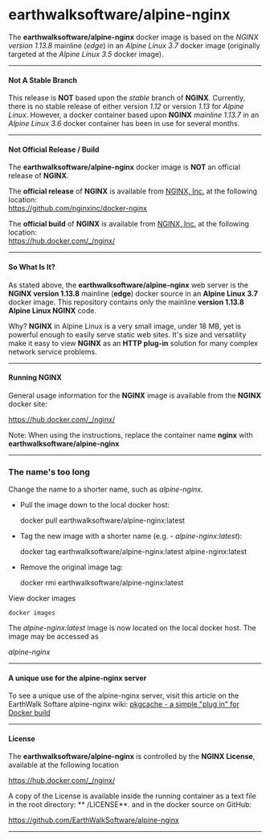 # earthwalksoftware/alpine-nginx #  

The **earthwalksoftware/alpine-nginx** docker image is based on the _NGINX version 1.13.8_ mainline (_edge_) in an  _Alpine Linux 3.7_ docker image (originally targeted at the _Alpine Linux 3.5_ docker image).  

----

#### Not A Stable Branch ####
 
This release is **NOT** based upon the _stable_ branch of **NGINX**.  Currently, there is no stable release of either version _1.12_ or version _1.13_ for _Alpine Linux_.  However, a docker container based upon **NGINX** _mainline 1.13.7_ in an _Alpine Linux 3.6_ docker container has been in use for several months.

----  

#### Not Official Release / Build  ####  

The **earthwalksoftware/alpine-nginx** docker image is **NOT** an official release of **NGINX**.  
  
The **official release** of **NGINX** is available from [NGINX, Inc.](https://github.com/nginxinc) at the following location:  
  https://github.com/nginxinc/docker-nginx  
  
The **official build** of **NGINX** is available from [NGINX, Inc.](https://github.com/nginxinc) at the following location:  
  https://hub.docker.com/_/nginx/  

----

#### So What Is It? ####  

As stated above, the **earthwalksoftware/alpine-nginx** web server is the **NGINX version 1.13.8** mainline (__edge__) docker source in an  __Alpine Linux 3.7__ docker image.  This repository contains only the mainline **version 1.13.8 Alpine Linux NGINX** code.

Why?  **NGINX** in Alpine Linux is a very small image, under 18 MB, yet is powerful enough to easily serve static web sites.  It's size and versatility make it easy to view **NGINX** as an __HTTP plug-in__ solution for many complex network service problems.

----  

#### Running NGINX ####  

General usage information for the **NGINX** image is available from the **NGINX** docker site:  

  https://hub.docker.com/_/nginx/  

Note: When using the instructions, replace the container name **nginx** with **earthwalksoftware/alpine-nginx**

------
### The name's too long
Change the name to a shorter name, such as _alpine-nginx_.

- Pull the image down to the local docker host:  

    docker pull earthwalksoftware/alpine-nginx:latest  

- Tag the new image with a shorter name (e.g. - *alpine-nginx:latest*):  

    docker tag earthwalksoftware/alpine-nginx:latest alpine-nginx:latest  

- Remove the original image tag:  

    docker rmi earthwalksoftware/alpine-nginx:latest  

View docker images  

    docker images  

The *alpine-nginx:latest* image is now located on the local docker host.  The image may be accessed as

*alpine-nginx*

----  

#### A unique use for the alpine-nginx server  

To see a unique use of the alpine-nginx server, visit this article on the EarthWalk Softare alpine-nginx wiki: [pkgcache - a simple "plug in" for Docker build](https://github.com/EarthWalkSoftware/alpine-nginx/wiki/pkgcache----a-simple-%22plug-in%22-for-Docker-build)

----  

#### License ####  

The **earthwalksoftware/alpine-nginx** is controlled by the **NGINX License**, available at the following location  

  https://hub.docker.com/_/nginx/  

A copy of the License is available inside the running container as a text file in the root directory: ** /LICENSE**. and in the docker source on GitHub:

https://github.com/EarthWalkSoftware/alpine-nginx

----  
